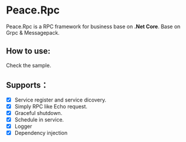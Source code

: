 # Peace.Rpc
Peace.Rpc is a RPC framework for business base on **.Net Core**. Base on Grpc & Messagepack.

## How to use:
Check the sample.

## Supports： 
- [x] Service register and service dicovery.
- [x] Simply RPC like Echo request.
- [x] Graceful shutdown.
- [x] Schedule in service.
- [x] Logger
- [x] Dependency injection  
